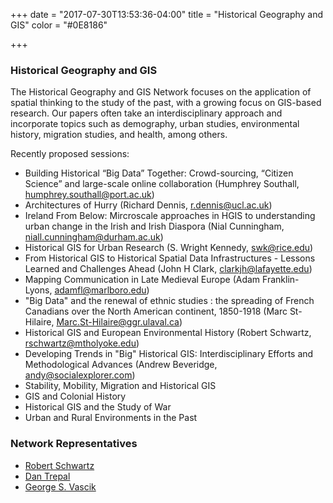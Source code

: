 +++
date = "2017-07-30T13:53:36-04:00"
title = "Historical Geography and GIS"
color = "#0E8186"

+++

### Historical Geography and GIS

The Historical Geography and GIS Network focuses on the application of spatial thinking to the study of the past, with a growing focus on GIS-based research. Our papers often take an interdisciplinary approach and incorporate topics such as demography, urban studies, environmental history, migration studies, and health, among others.

Recently proposed sessions:
- Building Historical “Big Data” Together: Crowd-sourcing, “Citizen Science” and large-scale online collaboration (Humphrey Southall, humphrey.southall@port.ac.uk)
- Architectures of Hurry (Richard Dennis, r.dennis@ucl.ac.uk)
- Ireland From Below: Mircroscale approaches in HGIS to understanding urban change in the Irish and Irish Diaspora (Nial Cunningham, niall.cunningham@durham.ac.uk)
- Historical GIS for Urban Research (S. Wright Kennedy, swk@rice.edu)
- From Historical GIS to Historical Spatial Data Infrastructures - Lessons Learned and Challenges Ahead (John H Clark, clarkjh@lafayette.edu)
- Mapping Communication in Late Medieval Europe (Adam Franklin-Lyons, adamfl@marlboro.edu)
- "Big Data" and the renewal of ethnic studies : the spreading of French Canadians over the North American continent, 1850-1918 (Marc St-Hilaire, Marc.St-Hilaire@ggr.ulaval.ca)
- Historical GIS and European Environmental History (Robert Schwartz, rschwartz@mtholyoke.edu)
- Developing Trends in "Big" Historical GIS: Interdisciplinary Efforts and Methodological Advances (Andrew Beveridge, andy@socialexplorer.com)
- Stability, Mobility, Migration and Historical GIS
- GIS and Colonial History
- Historical GIS and the Study of War
- Urban and Rural Environments in the Past

### Network Representatives

- [Robert Schwartz](mailto:rschwartz@mtholyoke.edu)
- [Dan Trepal](mailto:djtrepal@mtu.edu)
- [George S. Vascik](mailto:vascikgs@miamioh.edu)
